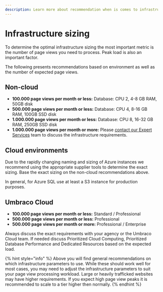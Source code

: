 ```yaml
---
description: Learn more about recommendation when is comes to infrastructure and database.
---
```


# Infrastructure sizing

To determine the optimal infrastructure sizing the most important metric is the number of page views you need to process. Peak load is also an important factor.

The following presents recommendations based on environment as well as the number of expected page views.

## Non-cloud

- **100.000 page views per month or less:** Database: CPU 2, 4-8 GB RAM, 50GB disk
- **500.000 page views per month or less:** Database: CPU 4, 8-16 GB RAM, 100GB SSD disk
- **1.000.000 page views per month or less:** Database: CPU 8, 16-32 GB RAM, 250GB SSD disk
- **1.000.000 page views per month or more:** Please [contact our Expert Services](mailto:info@umarketingsuite.com) team to discuss the infrastructure requirements.

## Cloud environments

Due to the rapidly changing naming and sizing of Azure instances we recommend using the appropriate supplier tools to determine the exact sizing. Base the exact sizing on the non-cloud recommendations above.  

In general, for Azure SQL use at least a S3 instance for production purposes.

## Umbraco Cloud

- **100.000 page views per month or less:** Standard / Professional
- **500.000 page views per month or less:** Professional
- **500.000 page views per month or more:** Professional / Enterprise

Always discuss the exact requirements with your agency or the Umbraco Cloud team. If needed discuss Prioritized Cloud Computing, Prioritized Database Performance and Dedicated Resources based on the expected load.

{% hint style="info" %}
Above you will find general recommendations on which infrastructure parameters to use. While these should work well for most cases, you may need to adjust the infrastructure parameters to suit your page view processing workload. Large or heavily trafficked websites may have higher requirements. If you expect high page view peaks it is recommended to scale to a tier higher then normally.
{% endhint %}
